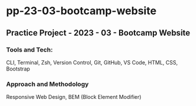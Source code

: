 # pp-23-03-bootcamp-website

## Practice Project - 2023 - 03 - Bootcamp Website

### Tools and Tech:

CLI, Terminal, Zsh, Version Control, Git, GitHub, VS Code, HTML, CSS, Bootstrap

### Approach and Methodology

Responsive Web Design, BEM (Block Element Modifier)
